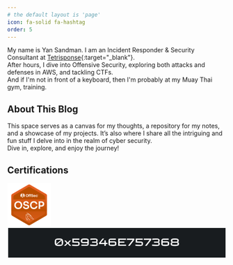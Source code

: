 ```yaml
---
# the default layout is 'page'
icon: fa-solid fa-hashtag
order: 5
---
```


My name is Yan Sandman. I am an Incident Responder & Security Consultant at [Tetrisponse](https://tetrisponse.io){:target="_blank"}.<br>After hours, I dive into Offensive Security, exploring both attacks and defenses in AWS, and tackling CTFs.<br> And if I'm not in front of a keyboard, then I'm probably at my Muay Thai gym, training.

## About This Blog

This space serves as a canvas for my thoughts, a repository for my notes, and a showcase of my projects. It’s also where I share all the intriguing and fun stuff I delve into in the realm of cyber security.<br>Dive in, explore, and enjoy the journey!

## Certifications
<div style="float:left;">
  <a href="https://www.credential.net/b5f685ea-9adb-4c0e-a1e8-cf4b0e692483#gs.5rpk66" target="_blank">
    <img width="100" src="/assets/img/logos/oscp.png" alt="OSCP Certification">
  </a>
</div>

<!-- Clear float -->
<div style="clear:both;"></div>

<!-- Your new gif at the end of the page -->
<div style="text-align:center;">
  <a href="your-link-here" target="_blank"> <!-- Replace 'your-link-here' with the URL you want to link to -->
    <img width="500" src="/assets/img/logos/ezgif-1-5675809a46.gif" alt="Your GIF Description">
  </a>
</div>
